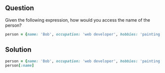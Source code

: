 ## Question
Given the following expression, how would you access the name of the person?
```ruby
person = {name: 'Bob', occupation: 'web developer', hobbies: 'painting'}
```

## Solution

```ruby
person = {name: 'Bob', occupation: 'web developer', hobbies: 'painting'}
person[:name]
```